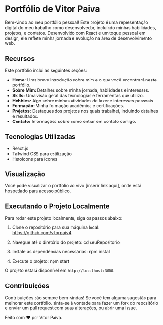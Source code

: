 # Portfólio de Vitor Paiva

Bem-vindo ao meu portfólio pessoal! Este projeto é uma representação digital do meu trabalho como desenvolvedor, incluindo minhas habilidades, projetos, e contatos. Desenvolvido com React e um toque pessoal em design, ele reflete minha jornada e evolução na área de desenvolvimento web.

## Recursos

Este portfólio inclui as seguintes seções:

- **Home:** Uma breve introdução sobre mim e o que você encontrará neste portfólio.
- **Sobre Mim:** Detalhes sobre minha jornada, habilidades e interesses.
- **Skills:** Uma visão geral das tecnologias e ferramentas que utilizo.
- **Hobbies:** Algo sobre minhas atividades de lazer e interesses pessoais.
- **Formação:** Minha formação acadêmica e certificações.
- **Projetos:** Destaques dos projetos nos quais trabalhei, incluindo detalhes e resultados.
- **Contato:** Informações sobre como entrar em contato comigo.

## Tecnologias Utilizadas

- React.js
- Tailwind CSS para estilização
- Heroicons para ícones

## Visualização

Você pode visualizar o portfólio ao vivo [inserir link aqui], onde está hospedado para acesso público.

## Executando o Projeto Localmente

Para rodar este projeto localmente, siga os passos abaixo:

1. Clone o repositório para sua máquina local: https://github.com/vitorpaiv4
  
2. Navegue até o diretório do projeto: cd seuRepositorio
3. Instale as dependências necessárias: npm install
4. Execute o projeto: npm start


O projeto estará disponível em `http://localhost:3000`.

## Contribuições

Contribuições são sempre bem-vindas! Se você tem alguma sugestão para melhorar este portfólio, sinta-se à vontade para fazer um fork do repositório e enviar um pull request com suas alterações, ou abrir uma issue.


Feito com ❤️ por Vitor Paiva.






